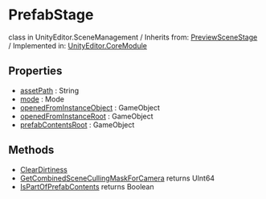# PrefabStage
class in UnityEditor.SceneManagement
 / Inherits from: <a href="https://docs.unity3d.com/6000.0/Documentation/ScriptReference/PreviewSceneStage.html">PreviewSceneStage</a> / Implemented in: <a href="https://docs.unity3d.com/6000.0/Documentation/ScriptReference/UnityEditor.CoreModule.html">UnityEditor.CoreModule</a>
## Properties
- <a href="https://docs.unity3d.com/6000.0/Documentation/ScriptReference/PrefabStage-assetPath.html">assetPath</a> : String
- <a href="https://docs.unity3d.com/6000.0/Documentation/ScriptReference/PrefabStage-mode.html">mode</a> : Mode
- <a href="https://docs.unity3d.com/6000.0/Documentation/ScriptReference/PrefabStage-openedFromInstanceObject.html">openedFromInstanceObject</a> : GameObject
- <a href="https://docs.unity3d.com/6000.0/Documentation/ScriptReference/PrefabStage-openedFromInstanceRoot.html">openedFromInstanceRoot</a> : GameObject
- <a href="https://docs.unity3d.com/6000.0/Documentation/ScriptReference/PrefabStage-prefabContentsRoot.html">prefabContentsRoot</a> : GameObject
## Methods
- <a href="https://docs.unity3d.com/6000.0/Documentation/ScriptReference/PrefabStage.ClearDirtiness.html">ClearDirtiness</a>
- <a href="https://docs.unity3d.com/6000.0/Documentation/ScriptReference/PrefabStage.GetCombinedSceneCullingMaskForCamera.html">GetCombinedSceneCullingMaskForCamera</a> returns UInt64
- <a href="https://docs.unity3d.com/6000.0/Documentation/ScriptReference/PrefabStage.IsPartOfPrefabContents.html">IsPartOfPrefabContents</a> returns Boolean
